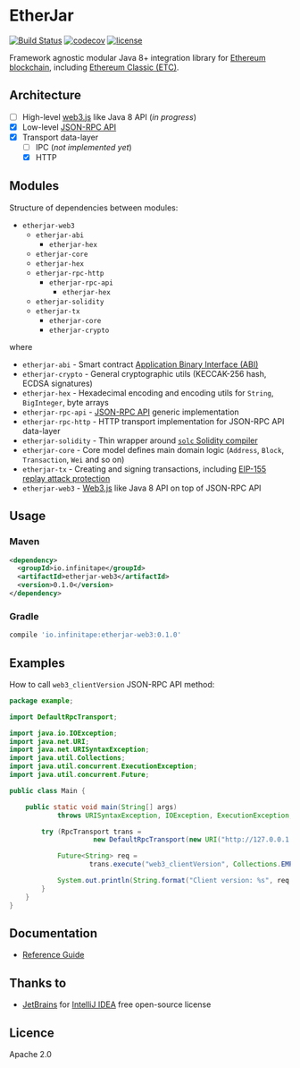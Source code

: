 # EtherJar

[![Build Status](https://travis-ci.org/Infinitape/etherjar.svg?branch=master)](https://travis-ci.org/Infinitape/etherjar)
[![codecov](https://codecov.io/gh/Infinitape/etherjar/branch/master/graph/badge.svg)](https://codecov.io/gh/Infinitape/etherjar)
[![license](https://img.shields.io/github/license/infinitape/etherjar.svg?maxAge=2592000)](https://github.com/infinitape/etherjar/blob/master/LICENSE)

Framework agnostic modular Java 8+ integration library for [Ethereum blockchain](https://www.ethereum.org),
including [Ethereum Classic (ETC)](https://ethereumclassic.github.io/).

## Architecture

* [ ] High-level [web3.js](https://github.com/ethereum/wiki/wiki/JavaScript-API) like Java 8 API (_in progress_)
* [x] Low-level [JSON-RPC API](https://github.com/ethereum/wiki/wiki/JSON-RPC)
* [x] Transport data-layer 
  * [ ] IPC (_not implemented yet_)
  * [x] HTTP

## Modules

Structure of dependencies between modules:

* `etherjar-web3`
  * `etherjar-abi`
    * `etherjar-hex`
  * `etherjar-core`
  * `etherjar-hex`
  * `etherjar-rpc-http`
    * `etherjar-rpc-api`
      * `etherjar-hex`
  * `etherjar-solidity`
  * `etherjar-tx`
    * `etherjar-core`
    * `etherjar-crypto`

where

* `etherjar-abi` - Smart contract [Application Binary Interface (ABI)](https://github.com/ethereum/wiki/wiki/Ethereum-Contract-ABI)
* `etherjar-crypto` - General cryptographic utils (KECCAK-256 hash, ECDSA signatures)
* `etherjar-hex` - Hexadecimal encoding and encoding utils for `String`, `BigInteger`, byte arrays
* `etherjar-rpc-api` - [JSON-RPC API](https://github.com/ethereum/wiki/wiki/JSON-RPC) generic implementation
* `etherjar-rpc-http` - HTTP transport implementation for JSON-RPC API data-layer
* `etherjar-solidity` - Thin wrapper around [`solc` Solidity compiler](https://github.com/ethereum/solidity)  
* `etherjar-core` - Core model defines main domain logic (`Address`, `Block`, `Transaction`, `Wei` and so on)
* `etherjar-tx` - Creating and signing transactions, including [EIP-155 replay attack protection](https://github.com/ethereum/eips/issues/155)
* `etherjar-web3` - [Web3.js](https://github.com/ethereum/wiki/wiki/JavaScript-API) like Java 8 API on top of JSON-RPC API

## Usage

### Maven

```xml
<dependency>
  <groupId>io.infinitape</groupId>
  <artifactId>etherjar-web3</artifactId>
  <version>0.1.0</version>
</dependency>
```

### Gradle

```groovy
compile 'io.infinitape:etherjar-web3:0.1.0'
```

## Examples

How to call `web3_clientVersion` JSON-RPC API method:

```java
package example;

import DefaultRpcTransport;

import java.io.IOException;
import java.net.URI;
import java.net.URISyntaxException;
import java.util.Collections;
import java.util.concurrent.ExecutionException;
import java.util.concurrent.Future;

public class Main {

    public static void main(String[] args)
            throws URISyntaxException, IOException, ExecutionException, InterruptedException {

        try (RpcTransport trans =
                     new DefaultRpcTransport(new URI("http://127.0.0.1:8545"))) {

            Future<String> req =
                    trans.execute("web3_clientVersion", Collections.EMPTY_LIST, String.class);

            System.out.println(String.format("Client version: %s", req.get()));
        }
    }
}
```

## Documentation

* [Reference Guide](./docs/index.md)

## Thanks to

* [JetBrains](https://www.jetbrains.com) for [IntelliJ IDEA](https://www.jetbrains.com/idea/) free open-source license 

## Licence

Apache 2.0
